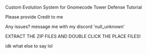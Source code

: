 Custom Evolution System for Gnomecode Tower Defense Tutorial

Please provide Credit to me

Any issues? message me with my discord 'null_unknown'

EXTRACT THE ZIP FILES AND DOUBLE CLICK THE PLACE FILES!

idk what else to say lol
